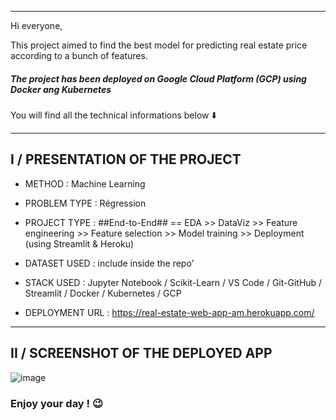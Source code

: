 ---------------------------------------------------------------------------------------------------------

Hi everyone, 

This project aimed to find the best model for predicting real estate price according to a bunch of features. 

##### The project has been deployed on Google Cloud Platform (GCP) using Docker ang Kubernetes

You will find all the technical informations below ⬇️ 

---------------------------------------------------------------------------------------------------------


## I / PRESENTATION OF THE PROJECT



+	METHOD : Machine Learning 

+	PROBLEM TYPE : Régression

+	PROJECT TYPE : ##End-to-End## == EDA >> DataViz >> Feature engineering >> Feature selection >>  Model training >> Deployment (using Streamlit & Heroku)


+	DATASET USED : include inside the repo’

+	STACK USED : Jupyter Notebook / Scikit-Learn / VS Code / Git-GitHub / Streamlit / Docker / Kubernetes / GCP


+	DEPLOYMENT URL : https://real-estate-web-app-am.herokuapp.com/


---------------------------------------------------------------------------------------------------------

## II / SCREENSHOT OF THE DEPLOYED APP

![image](https://user-images.githubusercontent.com/67790918/115117978-67812500-9fa1-11eb-9d61-7993fe08059d.png)

### Enjoy your day ! 😉
